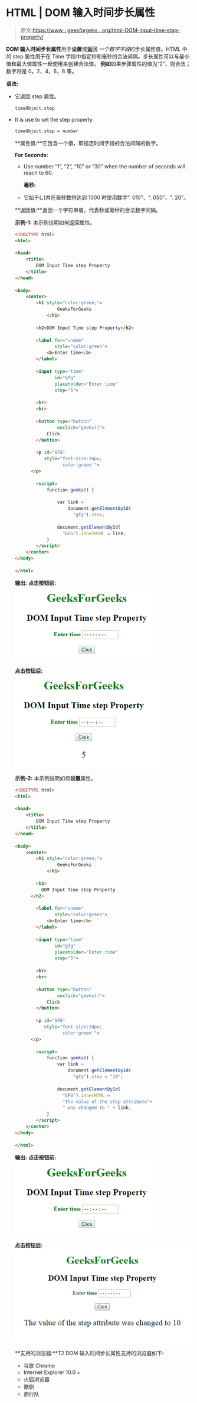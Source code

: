 # HTML | DOM 输入时间步长属性

> 原文:[https://www . geesforgeks . org/html-DOM-input-time-step-property/](https://www.geeksforgeeks.org/html-dom-input-time-step-property/)

**DOM 输入时间步长属性**用于**设置**或**返回** *一个数字字段*的步长属性值。HTML 中的 step 属性用于在 Time 字段中指定秒和毫秒的合法间隔。步长属性可以与最小值和最大值属性一起使用来创建合法值。
**例如**如果步骤属性的值为“2”，则合法；数字将是 0，2，4，6，8 等。

**语法:**

*   它返回 step 属性。

    ```html
    timeObject.step
    ```

*   It is use to set the step property.

    ```html
    timeObject.step = number
    ```

    **属性值:**它包含一个值，即指定时间字段的合法间隔的数字。

    **For Seconds:**

    *   Use number “1”, “2”, “10” or “30” when the number of seconds will reach to 60.

        **毫秒:**

    *   它始于(。)并在毫秒数将达到 1000 时使用数字“. 010”、“. 050”、“. 20”。

    **返回值:**返回一个字符串值，代表秒或毫秒的合法数字间隔。

    **示例-1:** 本示例说明如何返回属性。

    ```html
    <!DOCTYPE html>
    <html>

    <head>
        <title>
            DOM Input Time step Property
        </title>
    </head>

    <body>
        <center>
            <h1 style="color:green;"> 
                    GeeksForGeeks 
                </h1>

            <h2>DOM Input Time step Property</h2>

            <label for="uname"
                   style="color:green">
                <b>Enter time</b>
            </label>

            <input type="time"
                   id="gfg" 
                   placeholder="Enter time"
                   step="5">

            <br>
            <br>

            <button type="button"
                    onclick="geeks()">
                Click
            </button>

            <p id="GFG" 
               style="font-size:24px;
                      color:green'">
          </p>

            <script>
                function geeks() {

                    var link =
                        document.getElementById(
                          "gfg").step;

                    document.getElementById(
                      "GFG").innerHTML = link;
                }
            </script>
        </center>
    </body>

    </html>
    ```

    **输出:**
    **点击按钮前:**
    ![](img/3350c2cfe3a301fbd5f943b07903e303.png)

    **点击按钮后:**
    ![](img/0ca8d9668b711ee5488752d0b7d1acbe.png)

    **示例-2:** 本示例说明如何**设置**属性。

    ```html
    <!DOCTYPE html>
    <html>

    <head>
        <title>
            DOM Input Time step Property
        </title>
    </head>

    <body>
        <center>
            <h1 style="color:green;"> 
                    GeeksForGeeks 
                </h1>

            <h2>
              DOM Input Time step Property
          </h2>

            <label for="uname"
                   style="color:green">
                <b>Enter time</b>
            </label>

            <input type="time" 
                   id="gfg" 
                   placeholder="Enter time" 
                   step="5">

            <br>
            <br>

            <button type="button"
                    onclick="geeks()">
                Click
            </button>

            <p id="GFG"
               style="font-size:24px;
                      color:green'">
          </p>

            <script>
                function geeks() {
                    var link =
                        document.getElementById(
                          "gfg").step = "10";

                    document.getElementById(
                      "GFG").innerHTML = 
                      "The value of the step attribute"+
                      " was changed to " + link;
                }
            </script>
        </center>
    </body>

    </html>
    ```

    **输出:**
    **点击按钮前:**
    ![](img/3350c2cfe3a301fbd5f943b07903e303.png)

    **点击按钮后:**
    ![](img/87fa6e2517f54e1f6bf4063a1333c088.png)

    **支持的浏览器:**T2 DOM 输入时间步长属性支持的浏览器如下:

    *   谷歌 Chrome
    *   Internet Explorer 10.0 +
    *   火狐浏览器
    *   歌剧
    *   旅行队